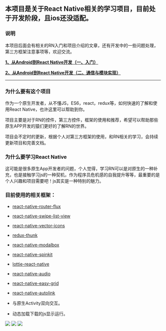 ## 本项目是关于React Native相关的学习项目，目前处于开发阶段，且ios还没适配。


### 说明

本项目后面会有相关的RN入门和项目介绍的文章，还有开发中的一些问题处理，第三方框架注意事项等，欢迎交流。


**[1、从Android到React Native开发（一、入门）](http://www.jianshu.com/p/97692b1c451d)**

**[2、从Android到React Native开发（二、通信与模块实现）](http://www.jianshu.com/p/bec040926db8)**

---------------------------------------------

### 为什么要有这个项目
作为一个原生开发者，从不懂JS，ES6，react，redux等，如何快速的了解和使用React Native，也许这里可以帮助到你。

项目主要是对于RN的控件，第三方控件，框架的使用和推荐，希望可以帮助那些原生APP开发的猿们更好的了解RN的世界。

项目会不定时的更新，根据个人对第三方框架的使用，和RN相关的学习，会持续更新项目和完善文档。

### 为什么要学习React Native

这可能是很多原生App开发者的问题，个人觉得，学习RN可以是对原生的一种补充，也是接触学习js的一种契机，作为程序员危机感的自我提升等等，最重要的是个人兴趣和项目需要吧！js其实是一种特别的魅力。

### 目前使用的相关框架：

* [react-native-router-flux](https://github.com/aksonov/react-native-router-flux)
* [react-native-swipe-list-view](https://github.com/jemise111/react-native-swipe-list-view)
* [react-native-vector-icons](https://github.com/oblador/react-native-vector-icons)
* [redux-thunk](https://github.com/gaearon/redux-thunk)
* [react-native-modalbox](https://github.com/maxs15/react-native-modalbox)
* [react-native-spinkit](https://github.com/maxs15/react-native-spinkit)
* [lottie-react-native](https://github.com/airbnb/lottie-react-native)
* [react-native-audio](https://github.com/CarGuo/react-native-audio)
* [react-native-easy-grid](https://github.com/GeekyAnts/react-native-easy-grid)
* [react-native-autolink](https://github.com/joshswan/react-native-autolink)


* 与原生Activity双向交互。
* 动态加载下载的js显示运行。


![](https://github.com/CarGuo/learnProject/blob/master/03.gif)
![](https://github.com/CarGuo/learnProject/blob/master/01.jpg)
![](https://github.com/CarGuo/learnProject/blob/master/02.jpg)
